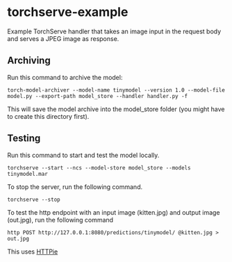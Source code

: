# torchserve-example

Example TorchServe handler that takes an image input in the request body and serves a JPEG image as response. 

## Archiving

Run this command to archive the model:

```torch-model-archiver --model-name tinymodel --version 1.0 --model-file model.py --export-path model_store --handler handler.py -f```

This will save the model archive into the model_store folder (you might have to create this directory first).

## Testing

Run this command to start and test the model locally.

```torchserve --start --ncs --model-store model_store --models tinymodel.mar```

To stop the server, run the following command.

```torchserve --stop```

To test the http endpoint with an input image (kitten.jpg) and output image (out.jpg), run the following command

```http POST http://127.0.0.1:8080/predictions/tinymodel/ @kitten.jpg > out.jpg```

This uses [HTTPie](https://httpie.io/)
